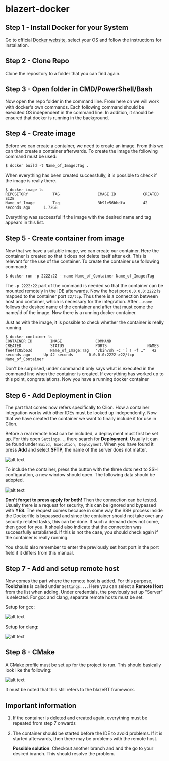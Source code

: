# blazert-docker

## Step 1 - Install Docker for your System

Go to official [Docker website](https://docs.docker.com/get-docker/), select your OS and follow the instructions for
installation.

## Step 2 - Clone Repo

Clone the repository to a folder that you can find again.

## Step 3 - Open folder in CMD/PowerShell/Bash

Now open the repo folder in the command line. From here on we will work with docker's own commands. Each following
command should be executed OS independent in the command line. In addition, it should be ensured that docker is running
in the background.

## Step 4 - Create image

Before we can create a container, we need to create an image. From this we can then create a container afterwards. To
create the image the following command must be used:

````
$ docker build -t Name_of_Image:Tag .
````

When everything has been created successfully, it is possible to check if the image is really there.

````
$ docker image ls
REPOSITORY           TAG                 IMAGE ID            CREATED             SIZE
Name_of_Image        Tag                 3b91e56bbdfa        42 seconds ago      1.72GB
````

Everything was successful if the image with the desired name and tag appears in this list.

## Step 5 - Create container from image

Now that we have a suitable image, we can create our container. Here the container is created so that it does not delete
itself after exit. This is relevant for the use of the container. To create the container use following command:

````
$ docker run -p 2222:22 --name Name_of_Container Name_of_Image:Tag
````

The `-p 2222:22` part of the command is needed so that the container can be mounted remotely in the IDE afterwards. Now
the host port `0.0.0.0:2222` is mapped to the container port `22/tcp`. Thus there is a connection between host and
container, which is necessary for the integration. After `--name` follows the desired name of the container and after
that must come the name/id of the image. Now there is a running docker container.

Just as with the image, it is possible to check whether the container is really running.

````
$ docker container ls
CONTAINER ID        IMAGE               COMMAND                  CREATED             STATUS              PORTS                  NAMES
fee4fc85b63d        Name_of_Image:Tag   "/bin/sh -c '[ ! -f …"   42 seconds ago      Up 42 seconds       0.0.0.0:2222->22/tcp   Name_of_Container
````

Don't be surprised, under command it only says what is executed in the command line when the container is created. If
everything has worked up to this point, congratulations. Now you have a running docker container

## Step 6 - Add Deployment in Clion

The part that comes now refers specifically to Clion. How a container integration works with other IDEs must be looked
up independently. Now that we have created the container we want to finally include it for use in Clion.

Before a real remote host can be included, a deployment must first be set up. For this open `Settings..`, there search
for **Deployment**. Usually it can be found under ``Build, Execution, Deployment``. When you have found it press
**Add** and select **SFTP**, the name of the server does not matter.

![alt text](https://github.com/tobiask-hfs/blazert-docker/blob/master/readme_images/SFTPPNG.PNG)

To include the container, press the button with the three dots next to SSH configuration, a new window should open. The
following data should be adopted.

![alt text](https://github.com/tobiask-hfs/blazert-docker/blob/master/readme_images/ssh_config.PNG)

**Don't forget to press apply for both!** Then the connection can be tested. Usually there is a request for security, this can
be ignored and bypassed with **YES**. The request comes because in some way the SSH process inside the Dockerfile is
bypassed and since the container should not take over any security related tasks, this can be done. If such a demand
does not come, then good for you. It should also indicate that the connection was successfully established. If this is
not the case, you should check again if the container is really running.

You should also remember to enter the previously set host port in the port field if it differs from this manual.

## Step 7 - Add and setup remote host

Now comes the part where the remote host is added. For this purpose, **Toolchains** is called under `Settings...`. Here
you can select a **Remote Host** from the list when adding. Under credentials, the previously set up "Server" is
selected. For gcc and clang, separate remote hosts must be set.

Setup for gcc:

![alt text](https://github.com/tobiask-hfs/blazert-docker/blob/master/readme_images/remote_gcc.PNG)

Setup for clang:

![alt text](https://github.com/tobiask-hfs/blazert-docker/blob/master/readme_images/remote_clang.PNG)

## Step 8 - CMake

A CMake profile must be set up for the project to run. This should basically look like the following:

![alt text](https://github.com/tobiask-hfs/blazert-docker/blob/master/readme_images/example_debug_gcc.PNG)

It must be noted that this still refers to the blazeRT framework.

## Important information

1. If the container is deleted and created again, everything must be repeated from step 7 onwards

2. The container should be started before the IDE to avoid problems. If it is started afterwards, then there may be
   problems with the remote host.

   **Possible solution**: Checkout another branch and and the go to your desired branch. This should resolve the
   problem.
